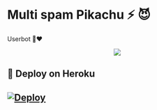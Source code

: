 # Multi spam Pikachu ⚡ 😈 
Userbot 🦞❤️
<p align="center">
  <img src="https://telegra.ph/file/60cb5fc66426b50fd759e.jpg">
</p>

## 🚀 Deploy on Heroku 
[![Deploy](https://www.herokucdn.com/deploy/button.svg)](https://heroku.com/deploy?template=https://github.com/pikachujii/multi_spam_pika_userbot)
------------------------------------------------
